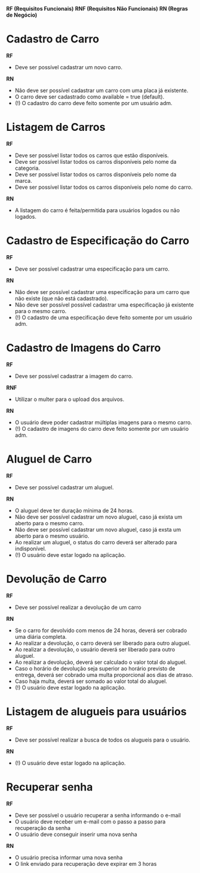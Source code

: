 **RF (Requisitos Funcionais)**
**RNF (Requisitos Não Funcionais)**
**RN (Regras de Negócio)**

# Cadastro de Carro

**RF**

-   Deve ser possível cadastrar um novo carro.

**RN**

-   Não deve ser possível cadastrar um carro com uma placa já existente.
-   O carro deve ser cadastrado como available = true (default).
-   (!) O cadastro do carro deve feito somente por um usuário adm.

# Listagem de Carros

**RF**

-   Deve ser possível listar todos os carros que estão disponíveis.
-   Deve ser possível listar todos os carros disponíveis pelo nome da categoria.
-   Deve ser possível listar todos os carros disponíveis pelo nome da marca.
-   Deve ser possível listar todos os carros disponíveis pelo nome do carro.

**RN**

-   A listagem do carro é feita/permitida para usuários logados ou não logados.

# Cadastro de Especificação do Carro

**RF**

-   Deve ser possível cadastrar uma especificação para um carro.

**RN**

-   Não deve ser possível cadastrar uma especificação para um carro que não existe (que não está cadastrado).
-   Não deve ser possível possível cadastrar uma especificação já existente para o mesmo carro.
-   (!) O cadastro de uma especificação deve feito somente por um usuário adm.

# Cadastro de Imagens do Carro

**RF**

-   Deve ser possível cadastrar a imagem do carro.

**RNF**

-   Utilizar o multer para o upload dos arquivos.

**RN**

-   O usuário deve poder cadastrar múltiplas imagens para o mesmo carro.
-   (!) O cadastro de imagens do carro deve feito somente por um usuário adm.

# Aluguel de Carro

**RF**

-   Deve ser possível cadastrar um aluguel.

**RN**

-   O aluguel deve ter duração mínima de 24 horas.
-   Não deve ser possível cadastrar um novo aluguel, caso já exista um aberto para o mesmo carro.
-   Não deve ser possível cadastrar um novo aluguel, caso já exsta um aberto para o mesmo usuário.
-   Ao realizar um aluguel, o status do carro deverá ser alterado para indisponível.
-   (!) O usuário deve estar logado na aplicação.

# Devolução de Carro

**RF**

-   Deve ser possível realizar a devolução de um carro

**RN**

-   Se o carro for devolvido com menos de 24 horas, deverá ser cobrado uma diária completa.
-   Ao realizar a devolução, o carro deverá ser liberado para outro aluguel.
-   Ao realizar a devolução, o usuário deverá ser liberado para outro aluguel.
-   Ao realizar a devolução, deverá ser calculado o valor total do aluguel.
-   Caso o horário de devolução seja superior ao horário previsto de entrega, deverá ser cobrado uma multa proporcional aos dias de atraso.
-   Caso haja multa, deverá ser somado ao valor total do aluguel.
-   (!) O usuário deve estar logado na aplicação.

# Listagem de alugueis para usuários

**RF**

-   Deve ser possível realizar a busca de todos os alugueis para o usuário.

**RN**

-   (!) O usuário deve estar logado na aplicação.

# Recuperar senha

**RF**

-   Deve ser possível o usuário recuperar a senha informando o e-mail
-   O usuário deve receber um e-mail com o passo a passo para recuperação da senha
-   O usuário deve conseguir inserir uma nova senha

**RN**

-   O usuário precisa informar uma nova senha
-   O link enviado para recuperação deve expirar em 3 horas